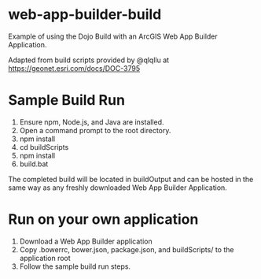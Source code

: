 # web-app-builder-build
Example of using the Dojo Build with an ArcGIS Web App Builder Application.

Adapted from build scripts provided by @qlqllu at https://geonet.esri.com/docs/DOC-3795

# Sample Build Run
1. Ensure npm, Node.js, and Java are installed.
2. Open a command prompt to the root directory.
3.    npm install
4.    cd buildScripts
5.    npm install
6.    build.bat

The completed build will be located in buildOutput and can be hosted in the same way as any freshly downloaded Web App Builder Application.

# Run on your own application
1. Download a Web App Builder application
2. Copy .bowerrc, bower.json, package.json, and buildScripts/ to the application root
3. Follow the sample build run steps.
